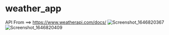# weather_app

API From ==> https://www.weatherapi.com/docs/
![Screenshot_1646820367](https://user-images.githubusercontent.com/85505451/157419846-b1e7cc2f-ba98-4a13-8a93-402d6d0239b1.png)
![Screenshot_1646820409](https://user-images.githubusercontent.com/85505451/157419875-82a148d8-478e-4baf-9c78-d06be11ea9de.png)
